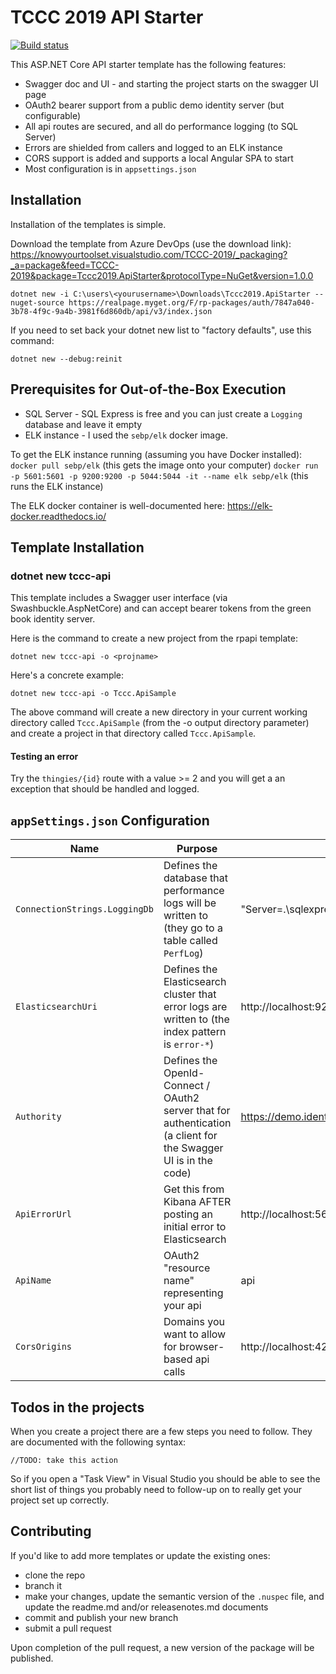 # TCCC 2019 API Starter
[![Build status](https://knowyourtoolset.visualstudio.com/TCCC-2019/_apis/build/status/TCCC2019-Build%20and%20Publish%20API%20Starter%20Template)](https://knowyourtoolset.visualstudio.com/TCCC-2019/_build/latest?definitionId=15)

This ASP.NET Core API starter template has the following features:
* Swagger doc and UI - and starting the project starts on the swagger UI page
* OAuth2 bearer support from a public demo identity server (but configurable)
* All api routes are secured, and all do performance logging (to SQL Server)
* Errors are shielded from callers and logged to an ELK instance
* CORS support is added and supports a local Angular SPA to start
* Most configuration is in ``appsettings.json``

## Installation 
Installation of the templates is simple.  

Download the template from Azure DevOps (use the download link): https://knowyourtoolset.visualstudio.com/TCCC-2019/_packaging?_a=package&feed=TCCC-2019&package=Tccc2019.ApiStarter&protocolType=NuGet&version=1.0.0

`dotnet new -i C:\users\<yourusername>\Downloads\Tccc2019.ApiStarter --nuget-source https://realpage.myget.org/F/rp-packages/auth/7847a040-3b78-4f9c-9a4b-3981f6d860db/api/v3/index.json`

If you need to set back your dotnet new list to "factory defaults", use this command:

`dotnet new --debug:reinit`

## Prerequisites for Out-of-the-Box Execution
* SQL Server - SQL Express is free and you can just create a ``Logging`` database and leave it empty
* ELK instance - I used the ``sebp/elk`` docker image. 

To get the ELK instance running (assuming you have Docker installed):
``docker pull sebp/elk`` (this gets the image onto your computer)
``docker run -p 5601:5601 -p 9200:9200 -p 5044:5044 -it --name elk sebp/elk``  (this runs the ELK instance)

The ELK docker container is well-documented here: https://elk-docker.readthedocs.io/

## Template Installation

### **dotnet new tccc-api**
This template includes a Swagger user interface (via Swashbuckle.AspNetCore) and can accept bearer tokens from the green book identity server.

Here is the command to create a new project from the rpapi template:

`dotnet new tccc-api -o <projname>`

Here's a concrete example:

`dotnet new tccc-api -o Tccc.ApiSample`

The above command will create a new directory in your current working directory called `Tccc.ApiSample` (from the -o output directory parameter) and create a project in that directory called `Tccc.ApiSample`.


#### Testing an error
Try the ``thingies/{id}`` route with a value >= 2 and you will get a an exception that should be handled and logged.

## ``appSettings.json`` Configuration

Name | Purpose | Default value
--- | --- | ---
``ConnectionStrings.LoggingDb`` | Defines the database that performance logs will be written to (they go to a table called ``PerfLog``) | "Server=.\\sqlexpress;Database=Logging;Trusted_Connection=True;"
``ElasticsearchUri`` | Defines the Elasticsearch cluster that error logs are written to (the index pattern is ``error-*``) | http://localhost:9200
``Authority`` | Defines the OpenId-Connect / OAuth2 server that for authentication (a client for the Swagger UI is in the code) | https://demo.identityserver.io
``ApiErrorUrl`` | Get this from Kibana AFTER posting an initial error to Elasticsearch | http://localhost:5601/goto/37e0af6fc02e0aee006ed95521550d5c
``ApiName`` | OAuth2 "resource name" representing your api | api
``CorsOrigins`` | Domains you want to allow for browser-based api calls | http://localhost:4200


## Todos in the projects
When you create a project there are a few steps you need to follow.  They are documented with the following syntax:

`//TODO: take this action`

So if you open a "Task View" in Visual Studio you should be able to see the short list of things you probably need to follow-up on to really get your project set up correctly.


## Contributing
If you'd like to add more templates or update the existing ones:

- clone the repo
- branch it
- make your changes, update the semantic version of the `.nuspec` file, and update the readme.md and/or releasenotes.md documents
- commit and publish your new branch
- submit a pull request

Upon completion of the pull request, a new version of the package will be published.
